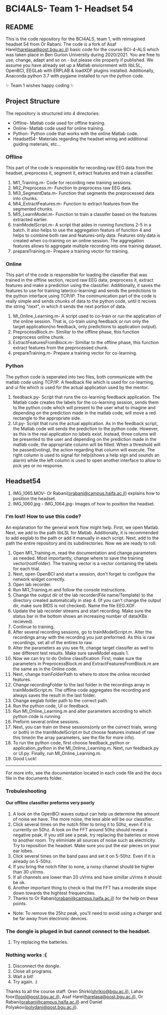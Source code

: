 # BCI4ALS- Team 1- Headset 54
## README

This is the code repository for the BCI4ALS, team 1, with reimagined headset 54 from Or Rabani.
The code is a fork of Asaf Harel(harelasa@post.bgu.ac.il) basic code for the course BCI-4-ALS which
was taken place in Ben Gurion University during 2020/2021. You are free to use, change, adapt and
so on - but please cite properly if published. We assume you have already set up a Matlab 
enviornment with libLSL, OpenBCI, EEGLab with ERPLAB & loadXDF plugins installed. Additionally,
Anaconda python 3.7 with pygame installed to run the python code.


✨  Team 1 wishes happy coding   ✨

## Project Structure

The repository is structured into 4 directories:

- Offline- Matlab code used for offline training.
- Online- Matlab code used for online training.
- Python- Python code that works with the online Matlab code.
- Headset54- Materials regarding the headset wiring and additional guiding materials, etc...

### Offline

This part of the code is responsible for recording raw EEG data from the headset, preprocess it, segment it, extract features and
train a classifier.

1. MI1_Training.m- Code for recording new training sessions.
2. MI2_Preprocess.m- Function to preprocess raw EEG data.
3. MI3_SegmentData.m- Function that segments the preprocessed data into chunks.
4. MI4_ExtractFeatures.m- Function to extract features from the segmented chunks.
5. MI5_LearnModel.m- Function to train a classifer based on the features extracted earlier.
6. trainModelScript.m- A script that aides in running functions 2-5 in a batch. It also
 helps to use the aggregation featurs of function 4 and helps to combine both raw and features-only
 data. Features only data is created when co-training on an online session. The aggregation features
 allows to aggregate multiple recording into one training dataset.
4. prepareTraining.m- Prepare a training vector for training.

### Online

This part of the code is responsible for loading the classifier that was trained in the offline section, record raw EEG data, preprocess it, extract features and
make a prediction using the classifier. Additionally, it saves the features to use for training later(co-learning) and sends the predictions to the python interface using
TCP/IP. The communication part of the code is really simple and sends chunks of data to the python code, until it recives the string "next", in which it sends the next portion of data.

1. MI_Online_Learning.m- A script used to co-train or run the application of the online session.
   That is, co-train using feedback or run only the target application(no feedback, only predictions to application output).
2. PreprocessBlock.m- Simillar to the offline phase, this function preprocess online chunk.
3. ExtractFeaturesFromBlock.m- Simillar to the offline phase, this function extract features from the preprocessed chunk.
4. prepareTraining.m- Prepare a training vector for co-learning.

### Python

The python code is seperated into two files, both communicate with the matlab code using TCP/IP. A feedback file which is used for co-learning, and ui file which is used
for the actual application used by the mentor.

1. feedback.py- Script that runs the co-learning feedback application. The Matlab code creates the labels for the co-learning session, sends them to the python code which will present to the user what to imagine and depending on the prediction made in the matlab code, will move a red rectangle to the appropriate side.
2. UI.py- Script that runs the actual application. As in the feedback script, the Matlab code will sends the prediction to the python code. However, as this is the real application no labels exist. Instead, three colums will be presented to the user and depending on the prediction made in the matlab code, the appropriate column will be filled. When a threshold will be passed(voting), the action regarding that column will execute. The right column is used to signal for help(shows a help sign and sounds an alarm) while the left column is used to open another interface to allow to pick yes or no response.

## Headset54

1. IMG_1065.MOV- Or Rabani(orabani@campus.haifa.ac.il) explains how to position the headset.
2. IMG_1060.jpg - IMG_1064.jpg- Images of how to position the headset.

### I'm lost! How to use this code?

An explanation for the general work flow might help. First,
we open Matlab. Next, we add to the path libLSL for Matlab. Additionally,
it is recommended to add eeglab to the path or add it manually in each script. 
Next, add to the path the entire repository and its subdirectories. Now we are ready to roll:
1. Open MI1_Training.m, read the documentation and change parameters as needed. Most importantly, change 
   where to save the training vector(rootFolder). The training vector is a vector containing the labels for each trial.
2. Next, open OpenBCI and start a session, don't forget to configure the network widget correctly.
3. Open lab recorder.
4. Run MI1_Training.m and follow the console instructions.
5. Change the output dir of the lab recorder(File name/Template) to the directory created automatically in step 4. 
   (If you can't change the output dir, make sure BIDS is not checked). Name the file EEG.XDF.
6. Update the lab recorder streams and start recording. Make sure the status bar in the bottom shows an increasing
   number of data(KBs recieved). 
7. Continue to training.
8. After several recording sessions, go to trainModelScript.m. Alter the recordings array with the recording you just preformed. As this is raw recordings, set all of the entires to raw.
9. Alter the parameters as you see fit, change target classifer as well to see different test results. Make sure saveModel equals 1.
10. Now we can try to do Online classification. First, make sure the parameters in PreprocessBlock.m and 
    ExtractFeaturesFromBlock.m are the same as in the Online code.
11. Next, change trainFolderPath to where to store the online recorded features. 
12. Change recordingFolder to the last folder in the recordings array in trainModelScript.m. The offline code aggregates the     recording and always saves the result in the last folder.
13. Change eeglab folder path to the correct path.
14. Run the python code, UI or feedback.
15. Run MI_Online_Learning.m and alter parameters according to which python code is running.
16. Preform several online sessions.
17. Next, you can train on these sessions(only on the correct trials, wrong or both) in the trainModelScript.m
    but choose features instead of raw this time(in the array parameters, see the file for more info).
18. To run the python code, first choose feedback_python or application_python in the MI_Online_Learning.m.
    Next, run feedback.py or UI.py. Finally, run MI_Online_Learning.m.
18. Good Luck!

***

For more info, see the documentation located in each code file and the docs file in the documents folder.

### Trobuleshooting

#### Our offline classifier preforms very poorly
1. A look on the OpenBCI waves output can help us determine the amount of noise we have. The more
   noise, the less able will be our classifier.
2. Click several times on the notch filter to bring it to 50hz, even if it is currently on 50hz. 
   A look on the FFT around 50hz should reveal a negative peak. If you still see a peak, try replacing the bateries or 
   move to another room. Try eliminiate all sources of noise such as electricity. Try to reposition the headset.
   Make sure you put the ear pieces on your ear lobes.
3. Click several times on the band pass and set it on 5-50hz. Even if it is already on 5-50hz.
4. If you bring the notch filter to none, a noisy channel should be higher than 30 uVrms.
5. If all channels are lower than 20 uVrms and have simillar uVrms it should be ok.
6. Another important thing to check is that the FFT has a moderate slope down towards the hightest frequencites.
7. Thanks to Or Rabani(orabani@campus.haifa.ac.il) for the help on these points.

* Note: To remove the 25hz peak, you'll need to avoid using a charger and be far away from electronic devices.

### The dongle is pluged in but cannot connect to the headset.
1. Try replacing the batteries.

### Nothing works :(
1. Disconnect the dongle.
2. Close all programs.
3. Wait a bit!
4. Try again. :) 

Thanks to all the course staff: Oren Shirki(shrikio@bgu.ac.il), Lahav foox(fooxl@post.bgu.ac.il), Asaf Harel(harelasa@post.bgu.ac.il), Or Rabani(orabani@campus.haifa.ac.il) and Daniel Polyakov(polydani@post.bgu.ac.il).
